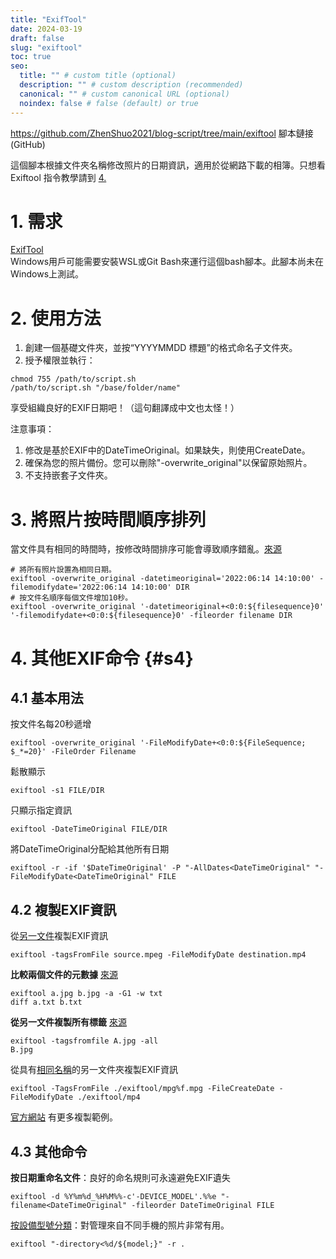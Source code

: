 ```yaml
---
title: "ExifTool"
date: 2024-03-19
draft: false
slug: "exiftool"
toc: true
seo:
  title: "" # custom title (optional)
  description: "" # custom description (recommended)
  canonical: "" # custom canonical URL (optional)
  noindex: false # false (default) or true
---
```


https://github.com/ZhenShuo2021/blog-script/tree/main/exiftool
腳本鏈接 (GitHub)

這個腳本根據文件夾名稱修改照片的日期資訊，適用於從網路下載的相簿。只想看 Exiftool 指令教學請到 [4.](#s4)

# 1. 需求
[ExifTool](http://www.sno.phy.queensu.ca/~phil/exiftool/)  
Windows用戶可能需要安裝WSL或Git Bash來運行這個bash腳本。此腳本尚未在Windows上測試。

# 2. 使用方法 
1. 創建一個基礎文件夾，並按“YYYYMMDD 標題”的格式命名子文件夾。
2. 授予權限並執行：
```shell
chmod 755 /path/to/script.sh
/path/to/script.sh "/base/folder/name"
```

享受組織良好的EXIF日期吧！（這句翻譯成中文也太怪！）

注意事項： 
1. 修改是基於EXIF中的DateTimeOriginal。如果缺失，則使用CreateDate。
2. 確保為您的照片備份。您可以刪除"-overwrite_original"以保留原始照片。
3. 不支持嵌套子文件夾。

# 3. 將照片按時間順序排列  
當文件具有相同的時間時，按修改時間排序可能會導致順序錯亂。[來源](https://photo.stackexchange.com/questions/60342/how-can-i-incrementally-date-photos)

```shell
# 將所有照片設置為相同日期。
exiftool -overwrite_original -datetimeoriginal='2022:06:14 14:10:00' -filemodifydate='2022:06:14 14:10:00' DIR
# 按文件名順序每個文件增加10秒。
exiftool -overwrite_original '-datetimeoriginal+<0:0:${filesequence}0' '-filemodifydate+<0:0:${filesequence}0' -fileorder filename DIR
```


# 4. 其他EXIF命令 {#s4}

## 4.1 基本用法
按文件名每20秒遞增
```shell
exiftool -overwrite_original '-FileModifyDate+<0:0:${FileSequence; $_*=20}' -FileOrder Filename
```

鬆散顯示
```shell
exiftool -s1 FILE/DIR
```

只顯示指定資訊
```shell
exiftool -DateTimeOriginal FILE/DIR
```

將DateTimeOriginal分配給其他所有日期
```shell
exiftool -r -if '$DateTimeOriginal' -P "-AllDates<DateTimeOriginal" "-FileModifyDate<DateTimeOriginal" FILE
```


## 4.2 複製EXIF資訊
從[另一文件](https://exiftool.org/forum/index.php?topic=11385.0)複製EXIF資訊
```shell
exiftool -tagsFromFile source.mpeg -FileModifyDate destination.mp4
```


**比較兩個文件的元數據**
[來源](https://exiftool.org/forum/index.php?topic=3276.0)
```shell
exiftool a.jpg b.jpg -a -G1 -w txt
diff a.txt b.txt
```


**從另一文件複製所有標籤**
[來源](https://exiftool.org/exiftool_pod.html#COPYING-EXAMPLES)
```shell
exiftool -tagsfromfile A.jpg -all
B.jpg
```


從具有[相同名稱](https://exiftool.org/forum/index.php?topic=10322.0)的另一文件夾複製EXIF資訊
```shell
exiftool -TagsFromFile ./exiftool/mpg%f.mpg -FileCreateDate -FileModifyDate ./exiftool/mp4
```

[官方網站](https://exiftool.org/exiftool_pod.html#COPYING-EXAMPLES) 有更多複製範例。

## 4.3 其他命令
**按日期重命名文件**：良好的命名規則可永遠避免EXIF遺失
```shell
exiftool -d %Y%m%d_%H%M%%-c'-DEVICE_MODEL'.%%e "-filename<DateTimeOriginal" -fileorder DateTimeOriginal FILE
```


[按設備型號分類](https://exiftool.org/forum/index.php?topic=12361.0)：對管理來自不同手機的照片非常有用。
```shell
exiftool "-directory<%d/${model;}" -r .
```
